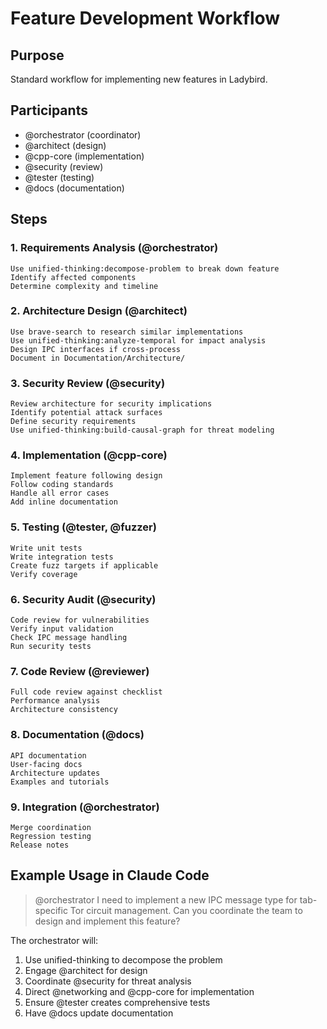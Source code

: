 # Feature Development Workflow

## Purpose
Standard workflow for implementing new features in Ladybird.

## Participants
- @orchestrator (coordinator)
- @architect (design)
- @cpp-core (implementation)
- @security (review)
- @tester (testing)
- @docs (documentation)

## Steps

### 1. Requirements Analysis (@orchestrator)
```
Use unified-thinking:decompose-problem to break down feature
Identify affected components
Determine complexity and timeline
```

### 2. Architecture Design (@architect)
```
Use brave-search to research similar implementations
Use unified-thinking:analyze-temporal for impact analysis
Design IPC interfaces if cross-process
Document in Documentation/Architecture/
```

### 3. Security Review (@security)
```
Review architecture for security implications
Identify potential attack surfaces
Define security requirements
Use unified-thinking:build-causal-graph for threat modeling
```

### 4. Implementation (@cpp-core)
```
Implement feature following design
Follow coding standards
Handle all error cases
Add inline documentation
```

### 5. Testing (@tester, @fuzzer)
```
Write unit tests
Write integration tests
Create fuzz targets if applicable
Verify coverage
```

### 6. Security Audit (@security)
```
Code review for vulnerabilities
Verify input validation
Check IPC message handling
Run security tests
```

### 7. Code Review (@reviewer)
```
Full code review against checklist
Performance analysis
Architecture consistency
```

### 8. Documentation (@docs)
```
API documentation
User-facing docs
Architecture updates
Examples and tutorials
```

### 9. Integration (@orchestrator)
```
Merge coordination
Regression testing
Release notes
```

## Example Usage in Claude Code

> @orchestrator I need to implement a new IPC message type for tab-specific Tor circuit management. Can you coordinate the team to design and implement this feature?

The orchestrator will:
1. Use unified-thinking to decompose the problem
2. Engage @architect for design
3. Coordinate @security for threat analysis
4. Direct @networking and @cpp-core for implementation
5. Ensure @tester creates comprehensive tests
6. Have @docs update documentation
